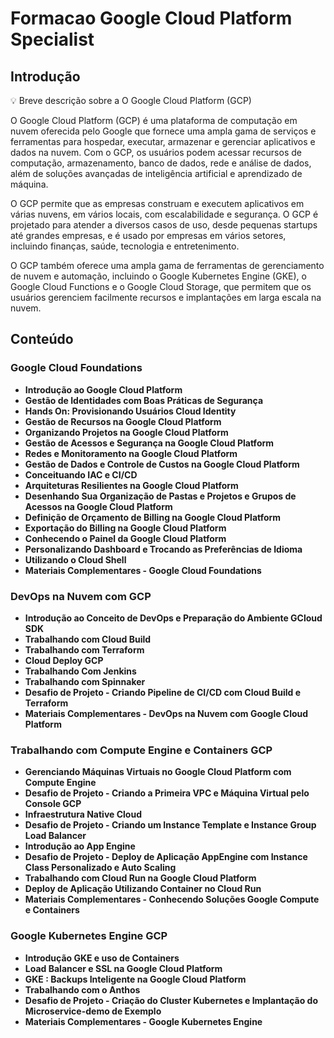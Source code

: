 # Formacao Google Cloud Platform Specialist

## Introdução

  <aside>
  💡 Breve descrição sobre a O Google Cloud Platform (GCP)
  </aside> <p><p /><p><p />

  
O Google Cloud Platform (GCP) é uma plataforma de computação em nuvem oferecida pelo Google que fornece uma ampla gama de serviços e ferramentas para hospedar, executar, armazenar e gerenciar aplicativos e dados na nuvem. Com o GCP, os usuários podem acessar recursos de computação, armazenamento, banco de dados, rede e análise de dados, além de soluções avançadas de inteligência artificial e aprendizado de máquina.

O GCP permite que as empresas construam e executem aplicativos em várias nuvens, em vários locais, com escalabilidade e segurança. O GCP é projetado para atender a diversos casos de uso, desde pequenas startups até grandes empresas, e é usado por empresas em vários setores, incluindo finanças, saúde, tecnologia e entretenimento.

O GCP também oferece uma ampla gama de ferramentas de gerenciamento de nuvem e automação, incluindo o Google Kubernetes Engine (GKE), o Google Cloud Functions e o Google Cloud Storage, que permitem que os usuários gerenciem facilmente recursos e implantações em larga escala na nuvem.


## Conteúdo

### Google Cloud Foundations

- **Introdução ao Google Cloud Platform**
- **Gestão de Identidades com Boas Práticas de Segurança**
- **Hands On: Provisionando Usuários Cloud Identity**
- **Gestão de Recursos na Google Cloud Platform**
- **Organizando Projetos na Google Cloud Platform**
- **Gestão de Acessos e Segurança na Google Cloud Platform**
- **Redes e Monitoramento na Google Cloud Platform**
- **Gestão de Dados e Controle de Custos na Google Cloud Platform**
- **Conceituando IAC e CI/CD**
- **Arquiteturas Resilientes na Google Cloud Platform**
- **Desenhando Sua Organização de Pastas e Projetos e Grupos de Acessos na Google Cloud Platform**
- **Definição de Orçamento de Billing na Google Cloud Platform**
- **Exportação do Billing na Google Cloud Platform**
- **Conhecendo o Painel da Google Cloud Platform**
- **Personalizando Dashboard e Trocando as Preferências de Idioma**
- **Utilizando o Cloud Shell**
- **Materiais Complementares - Google Cloud Foundations**

### DevOps na Nuvem com GCP

- **Introdução ao Conceito de DevOps e Preparação do Ambiente GCloud SDK**
- **Trabalhando com Cloud Build**
- **Trabalhando com Terraform**
- **Cloud Deploy GCP**
- **Trabalhando Com Jenkins**
- **Trabalhando com Spinnaker**
- **Desafio de Projeto - Criando Pipeline de CI/CD com Cloud Build e Terraform**
- **Materiais Complementares - DevOps na Nuvem com Google Cloud Platform**

### Trabalhando com Compute Engine e Containers GCP

- **Gerenciando Máquinas Virtuais no Google Cloud Platform com Compute Engine**
- **Desafio de Projeto - Criando a Primeira VPC e Máquina Virtual pelo Console GCP**
- **Infraestrutura Native Cloud**
- **Desafio de Projeto - Criando um Instance Template e Instance Group Load Balancer**
- **Introdução ao App Engine**
- **Desafio de Projeto - Deploy de Aplicação AppEngine com Instance Class Personalizado e Auto Scaling**
- **Trabalhando com Cloud Run na Google Cloud Platform**
- **Deploy de Aplicação Utilizando Container no Cloud Run**
- **Materiais Complementares - Conhecendo Soluções Google Compute e Containers**

### Google Kubernetes Engine GCP

- **Introdução GKE e uso de Containers**
- **Load Balancer e SSL na Google Cloud Platform**
- **GKE : Backups Inteligente na Google Cloud Platform**
- **Trabalhando com o Anthos**
- **Desafio de Projeto - Criação do Cluster Kubernetes e Implantação do Microservice-demo de Exemplo**
- **Materiais Complementares - Google Kubernetes Engine**
